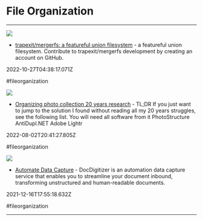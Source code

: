 # File Organization

---

![](https://opengraph.githubassets.com/3569e56e9a9f98429ae2197a856d5dddc06137cc2d10ac264bf4c8d6e3914a6e/trapexit/mergerfs)

- [trapexit/mergerfs: a featureful union filesystem](https://github.com/trapexit/mergerfs) - a featureful union filesystem. Contribute to trapexit/mergerfs development by creating an account on GitHub.

2022-10-27T04:38:17.071Z

#fileorganization

![](https://mnaoumov.files.wordpress.com/2021/04/image-6.png)

- [Organizing photo collection 20 years research](https://mnaoumov.wordpress.com/2021/04/18/organizing-photo-collection-20-years-research) - TL;DR If you just want to jump to the solution I found without reading all my 20 years struggles, see the following list. You will need all software from it PhotoStructure AntiDupl.NET Adobe Lightr

2022-08-02T20:41:27.805Z

#fileorganization

![](https://wp.docdigitizer.com/wp-content/uploads/2022/01/logo-newdoc-square-pos-1.jpg)

- [Automate Data Capture](https://www.docdigitizer.com) - DocDigitizer is an automation data capture service that enables you to streamline your document inbound, transforming unstructured and human-readable documents.

2021-12-16T17:55:18.632Z

#fileorganization

---

